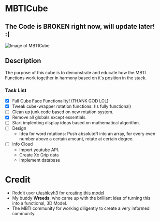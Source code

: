 # MBTICube

## The Code is BROKEN right now, will update later! :(

![Image of MBTICube](https://i.redd.it/njjut791bkw01.png)

## Description
The purpose of this cube is to demonstrate and educate how the MBTI Functions work together in harmony based on it's position in the stack.



### Task List
- [x] Full Cube Face Functionality! (THANK GOD LOL)
- [x] Tweak cube-wrapper rotation functions. (Is fully functional)
- [ ] Clean up junk code based on new rotation system.
- [x] Remove all globals except essentials.
- [ ] Start implenting display ideas based on mathematical algorithm. 
- [ ] Design
  - Idea for word rotations: Push absoluteR into an array, for every even number above a certain amount, rotate at certain degree.
- [ ] Info Cloud
  - Import youtube API.
  - Create Xx Grip data
  - Implement database
  

# Credit
- Reddit user [u/ashleyh3](https://www.reddit.com/user/ashleyh3/) for [creating this model](https://www.reddit.com/r/infj/comments/8hu38i/i_made_a_cube_graphic_of_the_cognitive_functions/)
- My buddy **Wreeds**, who came up with the brilliant idea of turning this into a functional, 3D Model.
- The MBTI community for working diligently to create a very informed community.
  

